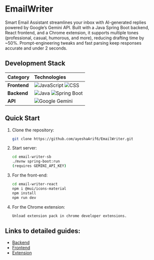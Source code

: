 # EmailWriter
Smart Email Assistant streamlines your inbox with AI-generated replies powered by Google’s Gemini API. Built with a Java Spring Boot backend, React frontend, and a Chrome extension, it supports multiple tones (professional, casual, humorous, and more), reducing drafting time by ~50%. Prompt-engineering tweaks and fast parsing keep responses accurate and under 2 seconds.


## Development Stack

| Category      | Technologies |
| :--          | :-- |
| **Frontend** | ![JavaScript](https://img.shields.io/badge/javascript-%23F7DF1E.svg?style=for-the-badge&logo=javascript&logoColor=black) ![CSS](https://img.shields.io/badge/CSS-000000?style=for-the-badge&logo=css3&logoColor=white) |
| **Backend**  | ![Java](https://img.shields.io/badge/Java-ED8B00.svg?style=for-the-badge&logo=java&logoColor=white) ![Spring Boot](https://img.shields.io/badge/Spring%20Boot-6DB33F.svg?style=for-the-badge&logo=springboot&logoColor=white) |
| **API** | ![Google Gemini](https://img.shields.io/badge/Gemini-8E75FF.svg?style=for-the-badge&logo=googlegemini&logoColor=white) |

## Quick Start

1. Clone the repository:
    ```bash
    git clone https://github.com/ayeshaArif6/EmailWriter.git
    ```
1. Start server:
    ```bash
    cd email-writer-sb
    ./mvnw spring-boot:run
    (requires GEMINI_API_KEY)
    ```
2. For the front-end:
    ```bash
    cd email-writer-react
    npm i @mui/icons-material
    npm install
    npm run dev
    ```
3. For the Chrome extension:
    ```bash
    Unload extension pack in chrome developer extensions.
    ```

## Links to detailed guides:
- [Backend](https://github.com/ayeshaArif6/EmailWriter/tree/main/email-writer-sb/README.md)
- [Frontend](https://github.com/ayeshaArif6/EmailWriter/tree/main/email-writer-react/README.md)
- [Extension](https://github.com/ayeshaArif6/EmailWriter/blob/main/Email-writer-ext/README.md)

